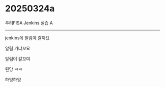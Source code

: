 # 20250324a
우리FISA Jenkins 실습 A

-----------------------
jenkins에 알림이 갈까요

알림 가냐꼬요

알림이 갈꼬여

된당 ㅋㅋ

하잉하잉
